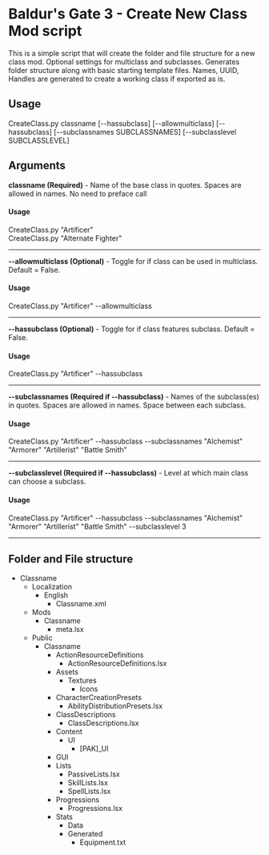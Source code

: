# Baldur's Gate 3 - Create New Class Mod script  

This is a simple script that will create the folder and file structure for a new class mod. Optional settings for multiclass and subclasses. Generates folder structure along with basic starting template files. Names, UUID, Handles are generated to create a working class if exported as is.

## Usage  

CreateClass.py classname [--hassubclass] [--allowmulticlass] [--hassubclass] [--subclassnames SUBCLASSNAMES] [--subclasslevel SUBCLASSLEVEL]

## Arguments  

**classname (Required)** - Name of the base class in quotes. Spaces are allowed in names. No need to preface call
#### Usage
CreateClass.py "Artificer"  
CreateClass.py "Alternate Fighter"
___
 
**\--allowmulticlass (Optional)** - Toggle for if class can be used in multiclass. Default = False.
#### Usage
CreateClass.py "Artificer"  --allowmulticlass
___

**\--hassubclass (Optional)** - Toggle for if class features subclass. Default = False.
#### Usage
CreateClass.py "Artificer"  --hassubclass
___

**\--subclassnames (Required if --hassubclass)** - Names of the subclass(es) in quotes. Spaces are allowed in names. Space between each subclass. 
#### Usage
CreateClass.py "Artificer"  --hassubclass --subclassnames "Alchemist" "Armorer" "Artillerist" "Battle Smith"
___

**\--subclasslevel (Required if --hassubclass)** - Level at which main class can choose a subclass.
#### Usage
CreateClass.py "Artificer"  --hassubclass --subclassnames "Alchemist" "Armorer" "Artillerist" "Battle Smith" --subclasslevel 3
___

## Folder and File structure
- Classname  
  - Localization  
    - English  
      - Classname.xml  
  - Mods  
    - Classname  
      - meta.lsx  
  - Public  
    - Classname  
      - ActionResourceDefinitions
        - ActionResourceDefinitions.lsx 
      - Assets  
        - Textures  
          - Icons  
      - CharacterCreationPresets  
        - AbilityDistributionPresets.lsx  
      - ClassDescriptions  
        - ClassDescriptions.lsx  
      - Content  
        - UI  
          - [PAK]_UI  
      - GUI  
      - Lists  
        - PassiveLists.lsx  
        - SkillLists.lsx  
        - SpellLists.lsx  
      - Progressions  
        - Progressions.lsx  
      - Stats
        - Data  
        - Generated  
          - Equipment.txt  
